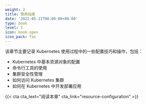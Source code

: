 ```yaml
---
weight: 2
title: 使用指南
date: '2022-05-21T00:00:00+08:00'
type: book
level: 1
icon: book-open
icon_pack: fas
---
```


该章节主要记录 Kubernetes 使用过程中的一些配置技巧和操作，包括：

- Kubernetes 中基本资源对象的配置
- 命令行工具的使用
- 集群安全性管理
- 如何访问 Kubernetes 集群
- 如何在 Kubernetes 中开发部署应用

{{< cta cta_text="阅读本章" cta_link="resource-configuration" >}}
